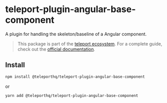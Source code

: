 # teleport-plugin-angular-base-component

A plugin for handling the skeleton/baseline of a Angular component.

> This package is part of the [teleport ecosystem](https://github.com/teleporthq/teleport-code-generators). For a complete guide, check out the [official documentation](https://docs.teleporthq.io/).

## Install
```bash
npm install @teleporthq/teleport-plugin-angular-base-component
```
or
```bash
yarn add @teleporthq/teleport-plugin-angular-base-component
```
